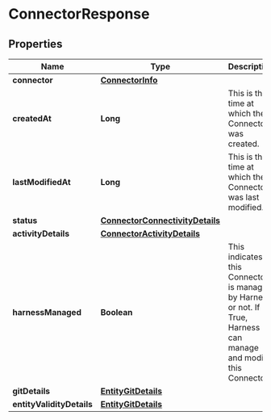 # ConnectorResponse

## Properties
Name | Type | Description | Notes
------------ | ------------- | ------------- | -------------
**connector** | [**ConnectorInfo**](ConnectorInfo.md) |  |  [optional]
**createdAt** | **Long** | This is the time at which the Connector was created. |  [optional]
**lastModifiedAt** | **Long** | This is the time at which the Connector was last modified. |  [optional]
**status** | [**ConnectorConnectivityDetails**](ConnectorConnectivityDetails.md) |  |  [optional]
**activityDetails** | [**ConnectorActivityDetails**](ConnectorActivityDetails.md) |  |  [optional]
**harnessManaged** | **Boolean** | This indicates if this Connector is managed by Harness or not. If True, Harness can manage and modify this Connector. |  [optional]
**gitDetails** | [**EntityGitDetails**](EntityGitDetails.md) |  |  [optional]
**entityValidityDetails** | [**EntityGitDetails**](EntityGitDetails.md) |  |  [optional]
